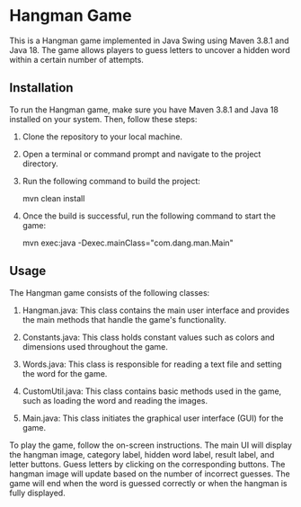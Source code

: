 # Hangman Game

This is a Hangman game implemented in Java Swing using Maven 3.8.1 and Java 18. The game allows players to guess letters to uncover a hidden word within a certain number of attempts.

## Installation

To run the Hangman game, make sure you have Maven 3.8.1 and Java 18 installed on your system. Then, follow these steps:

1. Clone the repository to your local machine.
2. Open a terminal or command prompt and navigate to the project directory.
3. Run the following command to build the project:
   
   mvn clean install
   
4. Once the build is successful, run the following command to start the game:
   
   mvn exec:java -Dexec.mainClass="com.dang.man.Main"
   

## Usage

The Hangman game consists of the following classes:

1. Hangman.java: This class contains the main user interface and provides the main methods that handle the game's functionality.

2. Constants.java: This class holds constant values such as colors and dimensions used throughout the game.

3. Words.java: This class is responsible for reading a text file and setting the word for the game.

4. CustomUtil.java: This class contains basic methods used in the game, such as loading the word and reading the images.

5. Main.java: This class initiates the graphical user interface (GUI) for the game.

To play the game, follow the on-screen instructions. The main UI will display the hangman image, category label, hidden word label, result label, and letter buttons. Guess letters by clicking on the corresponding buttons. The hangman image will update based on the number of incorrect guesses. The game will end when the word is guessed correctly or when the hangman is fully displayed.
